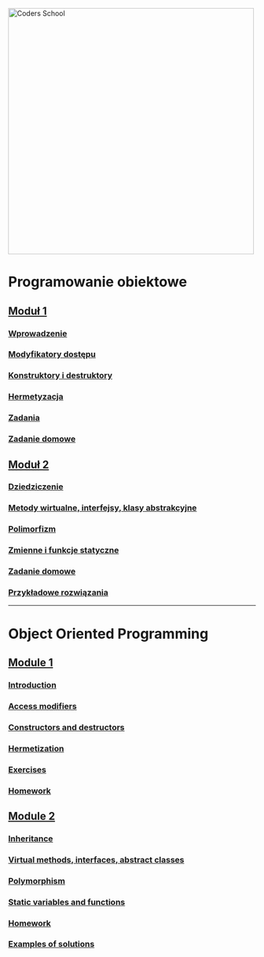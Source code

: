<a href="https://coders.school">
    <img width="500" data-src="coders_school_logo.png" src="coders_school_logo.png" alt="Coders School" class="plain">
</a>

# Programowanie obiektowe

## [Moduł 1](module1/)

### [Wprowadzenie](module1/00_intro.pl.md)

### [Modyfikatory dostępu](module1/01_access_modifiers.pl.md)

### [Konstruktory i destruktory](module1/02_ctor_dtor.pl.md)

### [Hermetyzacja](module1/03_hermetization.pl.md)

### [Zadania](module1/04_tasks.pl.md)

### [Zadanie domowe](module1/05_homework.pl.md)

## [Moduł 2](module2/)

### [Dziedziczenie](module2/00_inheritance.pl.md)

### [Metody wirtualne, interfejsy, klasy abstrakcyjne](module2/01_virtual.pl.md)

### [Polimorfizm](module2/02_polymorphism.pl.md)

### [Zmienne i funkcje statyczne](module2/03_static.pl.md)

### [Zadanie domowe](module2/04_homework.pl.md)

### [Przykładowe rozwiązania](module2/05_solutions.pl.md)

___

# Object Oriented Programming

## [Module 1](module1/)

### [Introduction](module1/00_intro.en.md)

### [Access modifiers](module1/01_access_modifiers.en.md)

### [Constructors and destructors](module1/02_ctor_dtor.en.md)

### [Hermetization](module1/03_hermetization.en.md)

### [Exercises](module1/04_tasks.en.md)

### [Homework](module1/05_homework.en.md)

## [Module 2](module2/)

### [Inheritance](module2/00_inheritance.en.md)

### [Virtual methods, interfaces, abstract classes](module2/01_virtual.en.md)

### [Polymorphism](module2/02_polymorphism.en.md)

### [Static variables and functions](module2/03_static.en.md)

### [Homework](module2/04_homework.en.md)

### [Examples of solutions](module2/05_solutions.en.md)
